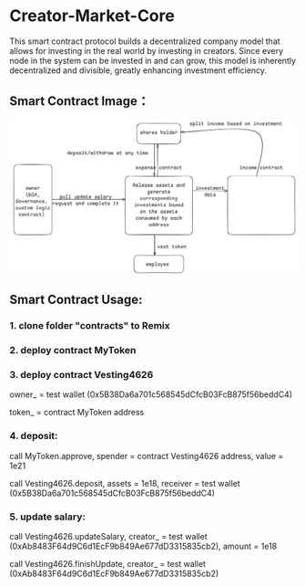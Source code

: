 # Creator-Market-Core
This smart contract protocol builds a decentralized company model that allows for investing in the real world by investing in creators. Since every node in the system can be invested in and can grow, this model is inherently decentralized and divisible, greatly enhancing investment efficiency.

## Smart Contract Image：

![Creator-Market](./public/contract-logic.png)

## Smart Contract Usage:

### 1. clone folder "contracts" to Remix

### 2. deploy contract MyToken

### 3. deploy contract Vesting4626

owner_ = test wallet (0x5B38Da6a701c568545dCfcB03FcB875f56beddC4)

token_ = contract MyToken address

### 4. deposit:

call MyToken.approve, spender = contract Vesting4626 address, value = 1e21

call Vesting4626.deposit, assets = 1e18, receiver = test wallet (0x5B38Da6a701c568545dCfcB03FcB875f56beddC4)

### 5. update salary:

call Vesting4626.updateSalary, creator_ = test wallet (0xAb8483F64d9C6d1EcF9b849Ae677dD3315835cb2), amount = 1e18

call Vesting4626.finishUpdate, creator_ = test wallet (0xAb8483F64d9C6d1EcF9b849Ae677dD3315835cb2)


